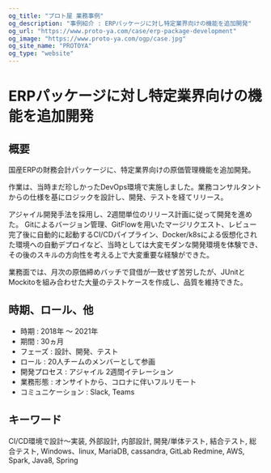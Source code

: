 ```yaml
---
og_title: "プロト屋 業務事例"
og_description: "事例紹介 : ERPパッケージに対し特定業界向けの機能を追加開発"
og_url: "https://www.proto-ya.com/case/erp-package-development"
og_image: "https://www.proto-ya.com/ogp/case.jpg"
og_site_name: "PROTOYA"
og_type: "website"
---
```

# ERPパッケージに対し特定業界向けの機能を追加開発

## 概要
国産ERPの財務会計パッケージに、特定業界向けの原価管理機能を追加開発。

作業は、当時まだ珍しかったDevOps環境で実施しました。業務コンサルタントからの仕様を基にロジックを設計し、開発、テストを経てリリース。

アジャイル開発手法を採用し、2週間単位のリリース計画に従って開発を進めた。
Gitによるバージョン管理、GitFlowを用いたマージリクエスト、レビュー完了後に自動的に起動するCI/CDパイプライン、Docker/k8sによる仮想化された環境への自動デプロイなど、当時としては大変モダンな開発環境を体験でき、その後のスキルの方向性を考える上で大変重要な経験ができた。

業務面では、月次の原価締めバッチで貸借が一致せず苦労したが、JUnitとMockitoを組み合わせた大量のテストケースを作成し、品質を維持できた。

## 時期、ロール、他
- 時期 : 2018年 ～ 2021年
- 期間 : 30ヵ月
- フェーズ : 設計、開発、テスト
- ロール : 20人チームのメンバーとして参画
- 開発プロセス : アジャイル 2週間イテレーション
- 業務形態 : オンサイトから、コロナに伴いフルリモート
- コミュニケーション : Slack, Teams

## キーワード
CI/CD環境で設計～実装, 外部設計, 内部設計, 開発/単体テスト, 結合テスト, 総合テスト, Windows、linux, MariaDB, cassandra, GitLab
Redmine, AWS, Spark, Java8, Spring
